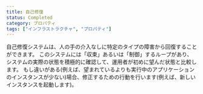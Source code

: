 ```yaml
---
title: 自己修復
status: Completed
category: プロパティ
tags: ["インフラストラクチャ", "プロパティ"]
---
```


自己修復システムは、人の手の介入なしに特定のタイプの障害から回復することができます。
このシステムには「収束」あるいは「制御」するループがあり、システムの実際の状態を積極的に確認して、運用者が初めに望んだ状態と比較します。
もし違いがある(例えば、望まれているよりも実行中のアプリケーションのインスタンスが少ない)場合、修正するための行動を行います(例えば、新しいインスタンスを起動します)。
